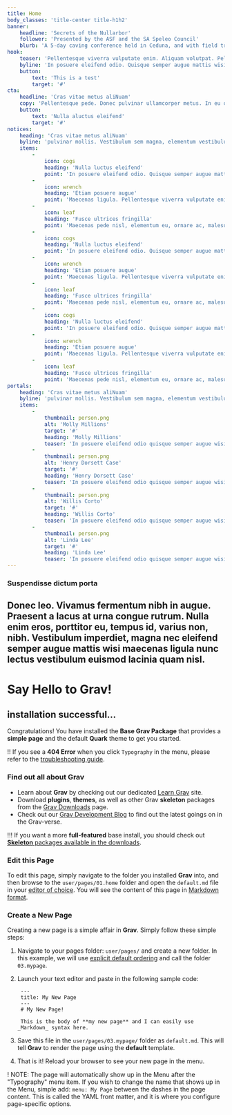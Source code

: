 ```yaml
---
title: Home
body_classes: 'title-center title-h1h2'
banner:
    headline: 'Secrets of the Nullarbor'
    follower: 'Presented by the ASF and the SA Speleo Council'
    blurb: 'A 5-day caving conference held in Ceduna, and with field trips to the Nullarbor'
hook:
    teaser: 'Pellentesque viverra vulputate enim. Aliquam volutpat. Pellentesque tristique Risus'
    byline: 'In posuere eleifend odio. Quisque semper augue mattis wisi. Maecenas ligula. Pellentesque viverra vulputate enim. Donec pulvinar ullamcorper metus.'
    button:
        text: 'This is a test'
        target: '#'
cta:
    headline: 'Cras vitae metus aliNuam'
    copy: 'Pellentesque pede. Donec pulvinar ullamcorper metus. In eu odio at lectus pulvinar mollis. Vestibulum sem magna, elementum vestibulum arcu.'
    button:
        text: 'Nulla aluctus eleifend'
        target: '#'
notices:
    heading: 'Cras vitae metus aliNuam'
    byline: 'pulvinar mollis. Vestibulum sem magna, elementum vestibulum arcu.'
    items:
        -
            icon: cogs
            heading: 'Nulla luctus eleifend'
            point: 'In posuere eleifend odio. Quisque semper augue mattis wisi. Maecenas ligula pellentesque.'
        -
            icon: wrench
            heading: 'Etiam posuere augue'
            point: 'Maecenas ligula. Pellentesque viverra vulputate enim. Aliquam erat volutpat liguala.'
        -
            icon: leaf
            heading: 'Fusce ultrices fringilla'
            point: 'Maecenas pede nisl, elementum eu, ornare ac, malesuada at, erat. Proin gravida orci porttitor.'
        -
            icon: cogs
            heading: 'Nulla luctus eleifend'
            point: 'In posuere eleifend odio. Quisque semper augue mattis wisi. Maecenas ligula pellentesque.'
        -
            icon: wrench
            heading: 'Etiam posuere augue'
            point: 'Maecenas ligula. Pellentesque viverra vulputate enim. Aliquam erat volutpat liguala.'
        -
            icon: leaf
            heading: 'Fusce ultrices fringilla'
            point: 'Maecenas pede nisl, elementum eu, ornare ac, malesuada at, erat. Proin gravida orci porttitor.'
        -
            icon: cogs
            heading: 'Nulla luctus eleifend'
            point: 'In posuere eleifend odio. Quisque semper augue mattis wisi. Maecenas ligula pellentesque.'
        -
            icon: wrench
            heading: 'Etiam posuere augue'
            point: 'Maecenas ligula. Pellentesque viverra vulputate enim. Aliquam erat volutpat liguala.'
        -
            icon: leaf
            heading: 'Fusce ultrices fringilla'
            point: 'Maecenas pede nisl, elementum eu, ornare ac, malesuada at, erat. Proin gravida orci porttitor.'
portals:
    heading: 'Cras vitae metus aliNuam'
    byline: 'pulvinar mollis. Vestibulum sem magna, elementum vestibulum arcu.'
    items:
        -
            thumbnail: person.png
            alt: 'Molly Millions'
            target: '#'
            heading: 'Molly Millions'
            teaser: 'In posuere eleifend odio quisque semper augue wisi ligula.'
        -
            thumbnail: person.png
            alt: 'Henry Dorsett Case'
            target: '#'
            heading: 'Henry Dorsett Case'
            teaser: 'In posuere eleifend odio quisque semper augue wisi ligula.'
        -
            thumbnail: person.png
            alt: 'Willis Corto'
            target: '#'
            heading: 'Willis Corto'
            teaser: 'In posuere eleifend odio quisque semper augue wisi ligula.'
        -
            thumbnail: person.png
            alt: 'Linda Lee'
            target: '#'
            heading: 'Linda Lee'
            teaser: 'In posuere eleifend odio quisque semper augue wisi ligula.'
---
```


### Suspendisse dictum porta

Donec leo. Vivamus fermentum nibh in augue. Praesent a lacus at urna congue rutrum. Nulla enim eros, porttitor eu, tempus id, varius non, nibh. Vestibulum imperdiet, magna nec eleifend semper augue mattis wisi maecenas ligula nunc lectus vestibulum euismod lacinia quam nisl.    
---
# Say Hello to Grav!
## installation successful...

Congratulations! You have installed the **Base Grav Package** that provides a **simple page** and the default **Quark** theme to get you started.

!! If you see a **404 Error** when you click `Typography` in the menu, please refer to the [troubleshooting guide](http://learn.getgrav.org/troubleshooting/page-not-found).

### Find out all about Grav

* Learn about **Grav** by checking out our dedicated [Learn Grav](http://learn.getgrav.org) site.
* Download **plugins**, **themes**, as well as other Grav **skeleton** packages from the [Grav Downloads](http://getgrav.org/downloads) page.
* Check out our [Grav Development Blog](http://getgrav.org/blog) to find out the latest goings on in the Grav-verse.

!!! If you want a more **full-featured** base install, you should check out [**Skeleton** packages available in the downloads](http://getgrav.org/downloads).

### Edit this Page

To edit this page, simply navigate to the folder you installed **Grav** into, and then browse to the `user/pages/01.home` folder and open the `default.md` file in your [editor of choice](http://learn.getgrav.org/basics/requirements).  You will see the content of this page in [Markdown format](http://learn.getgrav.org/content/markdown).

### Create a New Page

Creating a new page is a simple affair in **Grav**.  Simply follow these simple steps:

1. Navigate to your pages folder: `user/pages/` and create a new folder.  In this example, we will use [explicit default ordering](http://learn.getgrav.org/content/content-pages) and call the folder `03.mypage`.
2. Launch your text editor and paste in the following sample code:

        ---
        title: My New Page
        ---
        # My New Page!

        This is the body of **my new page** and I can easily use _Markdown_ syntax here.

3. Save this file in the `user/pages/03.mypage/` folder as `default.md`. This will tell **Grav** to render the page using the **default** template.
4. That is it! Reload your browser to see your new page in the menu.

! NOTE: The page will automatically show up in the Menu after the "Typography" menu item. If you wish to change the name that shows up in the Menu, simple add: `menu: My Page` between the dashes in the page content. This is called the YAML front matter, and it is where you configure page-specific options.
